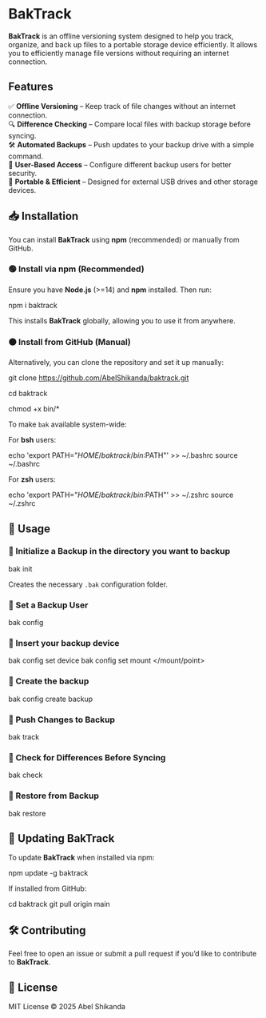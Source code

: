# BakTrack

**BakTrack** is an offline versioning system designed to help you track, organize, and back up files to a portable storage device efficiently. It allows you to efficiently manage file versions without requiring an internet connection.

## Features

✅ **Offline Versioning** – Keep track of file changes without an internet connection.  
🔍 **Difference Checking** – Compare local files with backup storage before syncing.  
🛠 **Automated Backups** – Push updates to your backup drive with a simple command.  
🔐 **User-Based Access** – Configure different backup users for better security.  
🚀 **Portable & Efficient** – Designed for external USB drives and other storage devices.

## 📥 Installation

You can install **BakTrack** using **npm** (recommended) or manually from GitHub.

### 🟢 Install via npm (Recommended)

Ensure you have **Node.js** (>=14) and **npm** installed. Then run:

npm i baktrack

This installs **BakTrack** globally, allowing you to use it from anywhere.

### 🟠 Install from GitHub (Manual)

Alternatively, you can clone the repository and set it up manually:

git clone https://github.com/AbelShikanda/baktrack.git

cd baktrack

chmod +x bin/\*

To make `bak` available system-wide:

For **bsh** users:

echo 'export PATH="$HOME/baktrack/bin:$PATH"' >> ~/.bashrc
source ~/.bashrc

For **zsh** users:

echo 'export PATH="$HOME/baktrack/bin:$PATH"' >> ~/.zshrc
source ~/.zshrc

## 🚀 Usage

### 🔹 Initialize a Backup in the directory you want to backup

bak init

Creates the necessary `.bak` configuration folder.

### 🔹 Set a Backup User

bak config <username>

### 🔹 Insert your backup device

bak config set device <name>
bak config set mount </mount/point>

### 🔹 Create the backup

bak config create backup

### 🔹 Push Changes to Backup

bak track

### 🔹 Check for Differences Before Syncing

bak check

### 🔹 Restore from Backup

bak restore

## 🔄 Updating BakTrack

To update **BakTrack** when installed via npm:

npm update -g baktrack

If installed from GitHub:

cd baktrack
git pull origin main

## 🛠 Contributing

Feel free to open an issue or submit a pull request if you’d like to contribute to **BakTrack**.

## 📜 License

MIT License © 2025 Abel Shikanda

